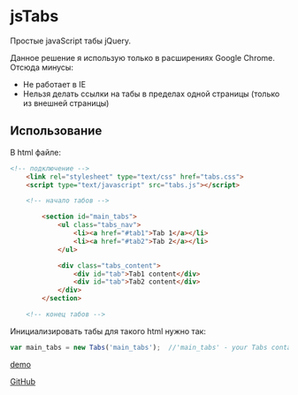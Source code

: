 jsTabs
======
Простые javaScript табы jQuery.

Данное решение я использую только в расширениях Google Chrome. Отсюда минусы:

- Не работает в IE
- Нельзя делать ссылки на табы в пределах одной страницы (только из внешней страницы)

Использование
-------------
В html файле:

```html
<!-- подключение -->
    <link rel="stylesheet" type="text/css" href="tabs.css">
    <script type="text/javascript" src="tabs.js"></script>

    <!-- начало табов -->

        <section id="main_tabs">
            <ul class="tabs_nav">
                <li><a href="#tab1">Tab 1</a></li>
                <li><a href="#tab2">Tab 2</a></li>
            </ul>

            <div class="tabs_content">
                <div id="tab">Tab1 content</div>
                <div id="tab">Tab2 content</div>
            </div>
        </section>

    <!-- конец табов -->
```

Инициализировать табы для такого html нужно так:

```javaScript
var main_tabs = new Tabs('main_tabs');  //'main_tabs' - your Tabs container id's
```

[demo](http://sbox.pp.ua/jstabs/demo.html)

[GitHub](https://github.com/onikienko/jsTabs)



